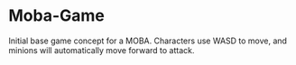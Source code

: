 # Moba-Game
Initial base game concept for a MOBA. Characters use WASD to move, and minions will automatically move forward to attack.
